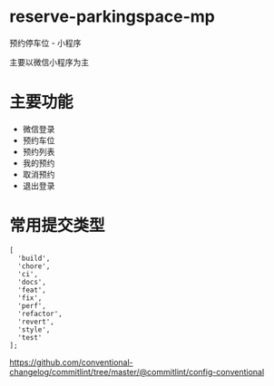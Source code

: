 # reserve-parkingspace-mp

预约停车位 - 小程序

主要以微信小程序为主

# 主要功能

- 微信登录
- 预约车位
- 预约列表
- 我的预约
- 取消预约
- 退出登录

# 常用提交类型

```text
[
  'build',
  'chore',
  'ci',
  'docs',
  'feat',
  'fix',
  'perf',
  'refactor',
  'revert',
  'style',
  'test'
];
```

https://github.com/conventional-changelog/commitlint/tree/master/@commitlint/config-conventional
